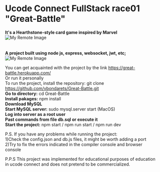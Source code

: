 # Ucode Connect FullStack race01 "Great-Battle"

**It's a Hearthstone-style card game inspired by Marvel<br/>**
![My Remote Image](https://iili.io/hvArx9.png)<br/>
<br/>
<br/>
**A project built using node js, express, websocket, jwt, etc;**
![My Remote Image](https://iili.io/hvAtRV.png)<br/>

You can get acquainted with the project by the link https://great-battle.herokuapp.com/ <br/>
Or run it personally<br/>
To run the project, install the repository: git clone https://github.com/vbondarets/Great-Battle.git<br/>
**Go to directory:** cd Great-Battle<br/>
**Install pakages:** npm install<br/>
**Download MySQL**<br/>
**Start MySQL server:** sudo mysql.server start (MacOS)<br/>
**Log into server as a root user**<br/>
**Past commands from file db.sql or execute it**<br/>
**Start the project:** npm start / npm run start / npm run dev<br/>

P.S. If you have any problems while running the project:<br/>
1)Check the config.json and db.js files, it might be worth adding a port<br/>
2)Try to fix the errors indicated in the compiler console and browser console<br/>

P.P.S This project was implemented for educational purposes of education in ucode connect and does not pretend to be commercialized.
